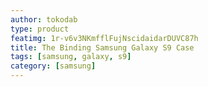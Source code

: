 ```yaml
---
author: tokodab
type: product
featimg: 1r-v6v3NKmfflFujNscidaidarDUVC87h
title: The Binding Samsung Galaxy S9 Case
tags: [samsung, galaxy, s9]
category: [samsung]
---
```

